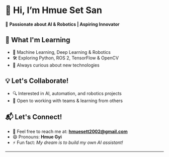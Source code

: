 # 👋 Hi, I’m Hmue Set San  

🚀 **Passionate about AI & Robotics | Aspiring Innovator**  

## 🧠 What I'm Learning  
- 🤖 Machine Learning, Deep Learning & Robotics  
- 🛠️ Exploring Python, ROS 2, TensorFlow & OpenCV  
- 🌱 Always curious about new technologies  

## 💡 Let's Collaborate!  
- 🔍 Interested in AI, automation, and robotics projects  
- 💞 Open to working with teams & learning from others  

## 📬 Let's Connect!  
- 📧 Feel free to reach me at: **hmuesett2002@gmail.com**  
- 😄 Pronouns: **Hmue Gyi**  
- ⚡ Fun fact: *My dream is to build my own AI assistant!*
---

<!---
HmueGyi/HmueGyi is a ✨ special ✨ repository because its `README.md` (this file) appears on your GitHub profile.
You can click the Preview link to take a look at your changes.
--->  
